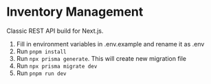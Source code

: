 # Inventory Management

Classic REST API build for Next.js.
1. Fill in environment variables in .env.example and rename it as .env
2. Run `pnpm install`
3. Run `npx prisma generate`. This will create new migration file
4. Run `npx prisma migrate dev`
5. Run `pnpm run dev`